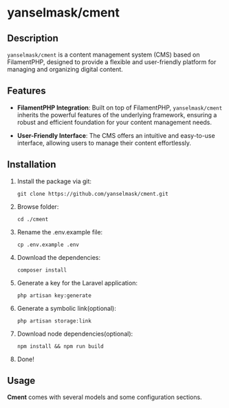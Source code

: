 # yanselmask/cment

## Description

`yanselmask/cment` is a content management system (CMS) based on FilamentPHP, designed to provide a flexible and user-friendly platform for managing and organizing digital content.

## Features

-   **FilamentPHP Integration**: Built on top of FilamentPHP, `yanselmask/cment` inherits the powerful features of the underlying framework, ensuring a robust and efficient foundation for your content management needs.

-   **User-Friendly Interface**: The CMS offers an intuitive and easy-to-use interface, allowing users to manage their content effortlessly.

## Installation

1. Install the package via git:

    ```shell
    git clone https://github.com/yanselmask/cment.git
    ```

2. Browse folder:

    ```shell
    cd ./cment
    ```

3. Rename the .env.example file:

    ```shell
    cp .env.example .env
    ```

4. Download the dependencies:

    ```shell
    composer install
    ```

5. Generate a key for the Laravel application:

    ```shell
    php artisan key:generate
    ```

6. Generate a symbolic link(optional):

    ```shell
    php artisan storage:link
    ```

7. Download node dependencies(optional):

    ```shell
    npm install && npm run build
    ```

8. Done!

## Usage

**Cment** comes with several models and some configuration sections.
